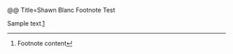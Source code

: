 @@ Title=Shawn Blanc Footnote Test

<p>Sample text.<a class="fn" href="#fn1" id="fnref1">1</a></p>

<div class="footnotes">
<hr />
	<ol>
		<li id="fn1">Footnote content<a href="#fnref1" title="Back To Top">&#8629;</a>
		</li>
	</ol>
</div>